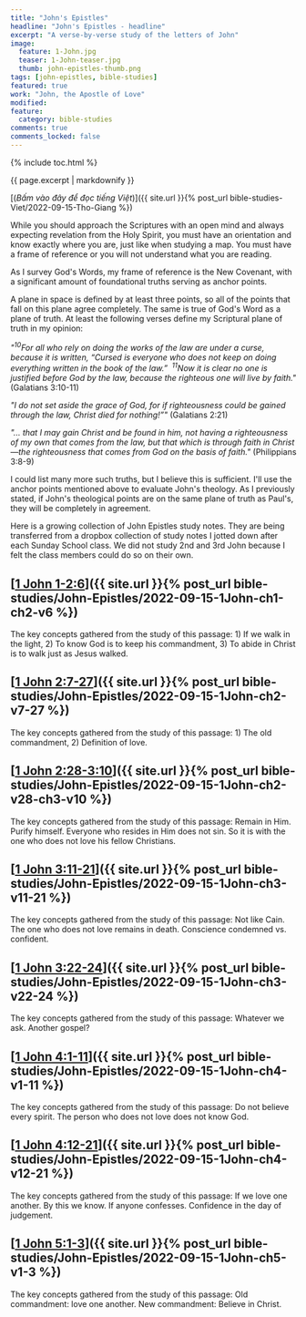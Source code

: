 ```yaml
---
title: "John's Epistles"
headline: "John's Epistles - headline"
excerpt: "A verse-by-verse study of the letters of John"
image: 
  feature: 1-John.jpg
  teaser: 1-John-teaser.jpg
  thumb: john-epistles-thumb.png
tags: [john-epistles, bible-studies]
featured: true
work: "John, the Apostle of Love"
modified:
feature:
  category: bible-studies
comments: true
comments_locked: false
---
```


{% include toc.html %}

{{ page.excerpt | markdownify }}

[(<em>Bấm vào đây để đọc tiếng Việt</em>)]({{ site.url }}{% post_url bible-studies-Viet/2022-09-15-Tho-Giang %})

While you should approach the Scriptures with an open mind and always expecting revelation from the Holy Spirit, you must have an orientation and know exactly where you are, just like when studying a map. You must have a frame of reference or you will not understand what you are reading.

As I survey God's Words, my frame of reference is the New Covenant, with a significant amount of foundational truths serving as anchor points.

A plane in space is defined by at least three points, so all of the points that fall on this plane agree completely. The same is true of God's Word as a plane of truth. At least the following verses define my Scriptural plane of truth in my opinion:

*"<sup>10</sup>For all who rely on doing the works of the law are under a curse, because it is written, “Cursed is everyone who does not keep on doing everything written in the book of the law.”  <sup>11</sup>Now it is clear no one is justified before God by the law, because the righteous one will live by faith."* (Galatians 3:10-11)

*"I do not set aside the grace of God, for if righteousness could be gained through the law, Christ died for nothing!”"* (Galatians 2:21)

*"... that I may gain Christ and be found in him, not having a righteousness of my own that comes from the law, but that which is through faith in Christ—the righteousness that comes from God on the basis of faith."* (Philippians 3:8-9)

I could list many more such truths, but I believe this is sufficient. I'll use the anchor points mentioned above to evaluate John's theology. As I previously stated, if John's theological points are on the same plane of truth as Paul's, they will be completely in agreement.

Here is a growing collection of John Epistles study notes. They are being transferred from a dropbox collection of study notes I jotted down after each Sunday School class. We did not study 2nd and 3rd John because I felt the class members could do so on their own.

##  [<u>1 John 1-2:6</u>]({{ site.url }}{% post_url bible-studies/John-Epistles/2022-09-15-1John-ch1-ch2-v6 %})

The key concepts gathered from the study of this passage: 1) If we walk in the light, 2) To know God is to keep his commandment, 3) To abide in Christ is to walk just as Jesus walked.

##  [<u>1 John 2:7-27</u>]({{ site.url }}{% post_url bible-studies/John-Epistles/2022-09-15-1John-ch2-v7-27 %})

The key concepts gathered from the study of this passage: 1) The old commandment, 2) Definition of love.

##  [<u>1 John 2:28-3:10</u>]({{ site.url }}{% post_url bible-studies/John-Epistles/2022-09-15-1John-ch2-v28-ch3-v10 %})

The key concepts gathered from the study of this passage: Remain in Him. Purify himself. Everyone who resides in Him does not sin. So it is with the one who does not love his fellow Christians.

##  [<u>1 John 3:11-21</u>]({{ site.url }}{% post_url bible-studies/John-Epistles/2022-09-15-1John-ch3-v11-21 %})

The key concepts gathered from the study of this passage: Not like Cain. The one who does not love remains in death. Conscience condemned vs. confident. 

##  [<u>1 John 3:22-24</u>]({{ site.url }}{% post_url bible-studies/John-Epistles/2022-09-15-1John-ch3-v22-24 %})

The key concepts gathered from the study of this passage: Whatever we ask. Another gospel?

##  [<u>1 John 4:1-11</u>]({{ site.url }}{% post_url bible-studies/John-Epistles/2022-09-15-1John-ch4-v1-11 %})

The key concepts gathered from the study of this passage: Do not believe every spirit. The person who does not love does not know God.

##  [<u>1 John 4:12-21</u>]({{ site.url }}{% post_url bible-studies/John-Epistles/2022-09-15-1John-ch4-v12-21 %})

The key concepts gathered from the study of this passage: If we love one another. By this we know. If anyone confesses. Confidence in the day of judgement.

##  [<u>1 John 5:1-3</u>]({{ site.url }}{% post_url bible-studies/John-Epistles/2022-09-15-1John-ch5-v1-3 %})

The key concepts gathered from the study of this passage: Old commandment: love one another. New commandment: Believe in Christ.

